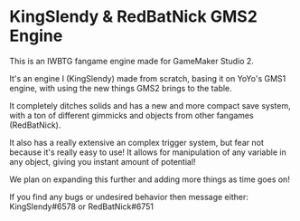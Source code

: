 # KingSlendy & RedBatNick GMS2 Engine

This is an IWBTG fangame engine made for GameMaker Studio 2.

It's an engine I (KingSlendy) made from scratch, basing it on YoYo's GMS1 engine, with using the new things GMS2 brings to the table.

It completely ditches solids and has a new and more compact save system, with a ton of different gimmicks and objects from other fangames (RedBatNick).

It also has a really extensive an complex trigger system, but fear not because it's really easy to use! It allows for manipulation of any variable in any object, giving you instant amount of potential!

We plan on expanding this further and adding more things as time goes on!

If you find any bugs or undesired behavior then message either: KingSlendy#6578 or RedBatNick#6751
